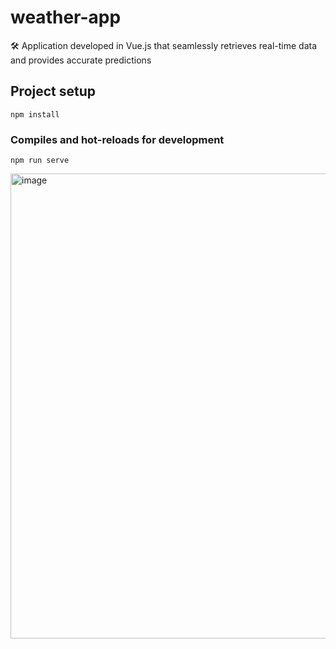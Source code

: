 # weather-app

🛠️ Application developed in Vue.js that seamlessly retrieves real-time data and provides accurate predictions

## Project setup
```
npm install
```

### Compiles and hot-reloads for development
```
npm run serve
```

<img width="744" alt="image" src="https://github.com/SuzukiJhor/Vue.js-Weather-App/assets/95131108/963f1a18-cce4-423e-b05b-42a6fe6e27da">


